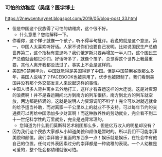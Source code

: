 ### 可怕的幼稚症（吴继？医学博士
https://2newcenturynet.blogspot.com/2019/05/blog-post_33.html
- 但是中国这个民族得了可怕的幼稚病，这个很不好。
  - 什么意思？您给解释一下。
- 你看你，这个样子就像一个孩子，听不得半句批评。我说的就是这个意思。第一，中国人太喜欢听好话。人家不说你们也要自己发明。比如说国民生产总值世界第二，这个指标有意思吗？我们俄罗斯只要再增加一半人口，这个国民生产总值就会超过你们。好话听多了，就像个孩子，总觉得这个世界上我最重要，其他人离开我都没法过了。事实上不会是这样的。
- 美国5G禁用华为，中国就觉得是美国得罪了中国。但是中国禁用谷歌那么多年，美国人说啥了？FACEBOOK也被禁用了，优步也被限制了。我们看到美国并没有那个外交部发言人来说起这样的事情。
- 中国人很多人背井离乡去外地打工，这样才有春运这样的大迁徙。这是对资源的浪费啊！并不是春运期间北方到南方的列车很挤，南方到北方的列车就空放，两边都是挤满的。这就是说明人力资源调配不科学！完全可以对就近就业的给予适当补助，而对离家一千公里以上的就业不予支持。可以每年节约的交通费可以再给中国添加多少财富啊！而这种散养性的劳动就业，完全看不到二十一世纪科学性的万里就业，完全是违背常理的。
  - 您知道为什么我们莫斯科艺术剧团那么多，但是亿万收入的明星却没有？
- 因为我们这个民族大家都从小知道美貌和颜值是暂时的。所以我们不可能崇拜美貌和颜值。我们崇拜脑子里面的东西多一点！娱乐就是娱乐，在社会中有他自己的位置。任何对外表因素过分的崇拜都是一种幼稚的表现。一个人幼稚是可爱的，整个社会都幼稚就很可怕。